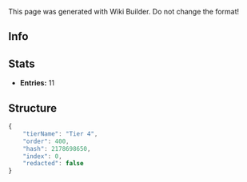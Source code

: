 <span class="wiki-builder">This page was generated with Wiki Builder. Do not change the format!</span>

## Info

## Stats
* **Entries:** 11

## Structure
```javascript
{
    "tierName": "Tier 4",
    "order": 400,
    "hash": 2178698650,
    "index": 0,
    "redacted": false
}
```
